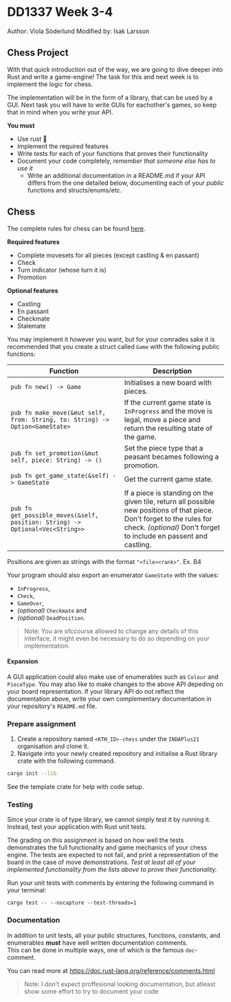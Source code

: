 # DD1337 Week 3-4
Author: Viola Söderlund 
Modified by: Isak Larsson

## Chess Project

With that quick introduction out of the way, we are going to dive deeper into Rust and write a game-engine! The task for this and next week is to implement the logic for chess.

The implementation will be in the form of a library, that can be used by a GUI. Next task you will have to write GUIs for eachother's games, so keep that in mind when you write your API. 

**You must**
* Use rust 🦀
* Implement the required features
* Write tests for each of your functions that proves their functionality
* Document your code completely, *remember that someone else has to use it*
  * Write an additional documentation in a README.md if your API differs from the one detailed below, documenting each of your *public* functions and structs/enums/etc.

## Chess

The complete rules for chess can be found [here](https://en.wikipedia.org/wiki/Chess#Rules).

**Required features**
* Complete movesets for all pieces (except castling & en passant)
* Check
* Turn indicator (whose turn it is)
* Promotion

**Optional features**
* Castling
* En passant
* Checkmate
* Stalemate

You may implement it however you want, but for your comrades sake it is recommended that you create a struct called `Game` with the following public functions: 

| **Function**                                                                  | **Description**                                                                                                                                                                               |
| ----------------------------------------------------------------------------- | --------------------------------------------------------------------------------------------------------------------------------------------------------------------------------------------- |
| `pub fn new() -> Game`                                                        | Initialises a new board with pieces.                                                                                                                                                          |
| `pub fn make_move(&mut self, from: String, to: String) -> Option<GameState>`  | If the current game state is `InProgress` and the move is legal, move a piece and return the resulting state of the game.                                                                     |
| `pub fn set_promotion(&mut self, piece: String) -> ()`                        | Set the piece type that a peasant becames following a promotion.                                                                                                                              |
| `pub fn get_game_state(&self) -> GameState`                                   | Get the current game state.                                                                                                                                                                   |
| `pub fn get_possible_moves(&self, position: String) -> Optional<Vec<String>>` | If a piece is standing on the given tile, return all possible new positions of that piece. Don't forget to the rules for check. _(optional)_ Don't forget to include en passent and castling. |

Positions are given as strings with the format `"<file><rank>"`. Ex. B4

Your program should also export an enumerator `GameState` with the values:
- `InProgress`, 
- `Check`,
- `GameOver`, 
- _(optional)_ `Checkmate` and
- _(optional)_ `DeadPosition`.


> Note: You are ofccourse allowed to change any details of this interface, it might even be necessary to do so depending on your implementation.  
#### Expansion

A GUI application could also make use of enumerables such as `Colour` and `PieceType`. You may also like to make changes to the above API depeding on your board representation. If your library API do not reflect the documentation above, write your own complementary documentation in your repository's `README.md` file.

### Prepare assignment

1) Create a repository named `<KTH_ID>-chess` under the `INDAPlus21` organisation and clone it.
2) Navigate into your newly created repository and initialise a Rust library crate with the following command.
```bash
cargo init --lib
```

See the template crate for help with code setup.

### Testing

Since your crate is of type library, we cannot simply test it by running it. Instead, test your application with Rust unit tests. 

The grading on this assignment is based on how well the tests demonstrates the full functionality and game mechanics of your chess engine. The tests are expected to not fail, and print a representation of the board in the case of move demonstrations. _Test at least all of your implemented functionality from the lists above to prove their functionality._

Run your unit tests with comments by entering the following command in your terminal:
```
cargo test -- --nocapture --test-threads=1
```
### Documentation

In addition to unit tests, all your public structures, functions, constants, and enumerables **must** have well written documentation comments.  
This can be done in multiple ways, one of which is the famous `doc`-comment.

You can read more at https://doc.rust-lang.org/reference/comments.html

> Note: I don't expect proffesional looking documentation, but atleast show some effort to try to document your code
